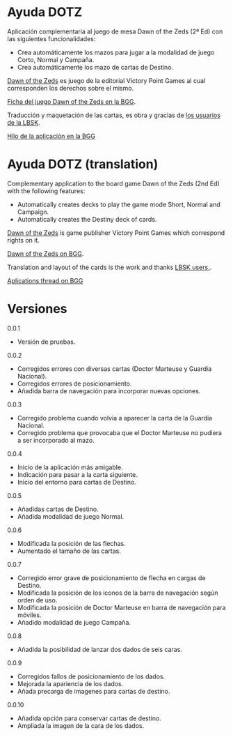 Ayuda DOTZ
=====

Aplicación complementaria al juego de mesa Dawn of the Zeds (2ª Ed) con las siguientes funcionalidades:

* Crea automáticamente los mazos para jugar a la modalidad de juego Corto, Normal y Campaña.
* Crea automáticamente los mazo de cartas de Destino.

[Dawn of the Zeds](http://www.victorypointgames.com/dawn-of-the-zeds-2nd-edition.html) es juego de la editorial Victory Point Games al cual corresponden los derechos sobre el mismo.

[Ficha del juego Dawn of the Zeds en la BGG](http://boardgamegeek.com/boardgame/144568/dawn-zeds-second-edition).

Traducción y maquetación de las cartas, es obra y gracias de [los usuarios de la LBSK](http://labsk.net/index.php?topic=125777.0).

[Hilo de la aplicación en la BGG](http://boardgamegeek.com/thread/1317288/app-dawn-zeds-hispanic-community)

Ayuda DOTZ (translation)
=====

Complementary application to the board game Dawn of the Zeds (2nd Ed) with the following features:

* Automatically creates decks to play the game mode Short, Normal and Campaign.
* Automatically creates the Destiny deck of cards.

[Dawn of the Zeds](http://www.victorypointgames.com/dawn-of-the-zeds-2nd-edition.html) is game publisher Victory Point Games which correspond rights on it.

[Dawn of the Zeds on BGG](http://boardgamegeek.com/boardgame/144568/dawn-zeds-second-edition).

Translation and layout of the cards is the work and thanks [LBSK users.](http://labsk.net/index.php?topic=125777.0).

[Aplications thread on BGG](http://boardgamegeek.com/thread/1317288/app-dawn-zeds-hispanic-community)

Versiones
====

0.0.1
* Versión de pruebas.

0.0.2
* Corregidos errores con diversas cartas (Doctor Marteuse y Guardia Nacional).
* Corregidos errores de posicionamiento.
* Añadida barra de navegación para incorporar nuevas opciones.

0.0.3
* Corregido problema cuando volvía a aparecer la carta de la Guardia Nacional.
* Corregido problema que provocaba que el Doctor Marteuse no pudiera a ser incorporado al mazo.

0.0.4
* Inicio de la aplicación más amigable.
* Indicación para pasar a la carta siguiente.
* Inicio del entorno para cartas de Destino.

0.0.5
* Añadidas cartas de Destino.
* Añadida modalidad de juego Normal.

0.0.6
* Modificada la posición de las flechas.
* Aumentado el tamaño de las cartas.

0.0.7
* Corregido error grave de posicionamiento de flecha en cargas de Destino.
* Modificada la posición de los iconos de la barra de navegación según orden de uso.
* Modificada la posición de Doctor Marteuse en barra de navegación para móviles.
* Añadido modalidad de juego Campaña.

0.0.8
* Añadida la posibilidad de lanzar dos dados de seis caras.

0.0.9
* Corregidos fallos de posicionamiento de los dados.
* Mejorada la apariencia de los dados.
* Añada precarga de imagenes para cartas de destino.

0.0.10
* Añadida opción para conservar cartas de destino.
* Ampliada la imagen de la cara de los dados.
